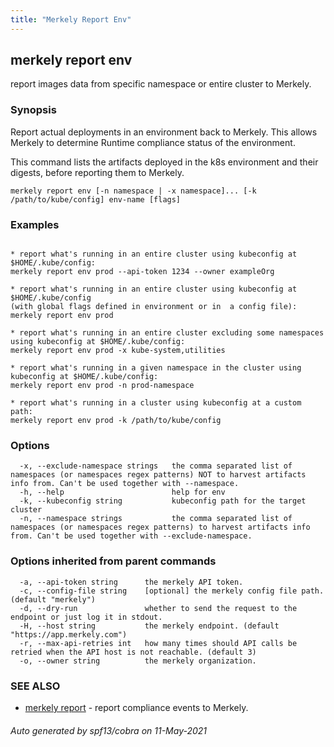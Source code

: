 ```yaml
---
title: "Merkely Report Env"
---
```


## merkely report env

report images data from specific namespace or entire cluster to Merkely.

### Synopsis


Report actual deployments in an environment back to Merkely.
This allows Merkely to determine Runtime compliance status of the environment.

This command lists the artifacts deployed in the k8s environment and their digests,
before reporting them to Merkely. 


```
merkely report env [-n namespace | -x namespace]... [-k /path/to/kube/config] env-name [flags]
```

### Examples

```

* report what's running in an entire cluster using kubeconfig at $HOME/.kube/config:
merkely report env prod --api-token 1234 --owner exampleOrg

* report what's running in an entire cluster using kubeconfig at $HOME/.kube/config 
(with global flags defined in environment or in  a config file):
merkely report env prod

* report what's running in an entire cluster excluding some namespaces using kubeconfig at $HOME/.kube/config:
merkely report env prod -x kube-system,utilities

* report what's running in a given namespace in the cluster using kubeconfig at $HOME/.kube/config:
merkely report env prod -n prod-namespace

* report what's running in a cluster using kubeconfig at a custom path:
merkely report env prod -k /path/to/kube/config

```

### Options

```
  -x, --exclude-namespace strings   the comma separated list of namespaces (or namespaces regex patterns) NOT to harvest artifacts info from. Can't be used together with --namespace.
  -h, --help                        help for env
  -k, --kubeconfig string           kubeconfig path for the target cluster
  -n, --namespace strings           the comma separated list of namespaces (or namespaces regex patterns) to harvest artifacts info from. Can't be used together with --exclude-namespace.
```

### Options inherited from parent commands

```
  -a, --api-token string      the merkely API token.
  -c, --config-file string    [optional] the merkely config file path. (default "merkely")
  -d, --dry-run               whether to send the request to the endpoint or just log it in stdout.
  -H, --host string           the merkely endpoint. (default "https://app.merkely.com")
  -r, --max-api-retries int   how many times should API calls be retried when the API host is not reachable. (default 3)
  -o, --owner string          the merkely organization.
```

### SEE ALSO

* [merkely report](merkely_report.md)	 - report compliance events to Merkely.

###### Auto generated by spf13/cobra on 11-May-2021
